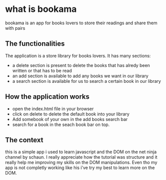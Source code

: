 
# what is bookama

bookama is an app for books lovers to store their readings and share them with pairs

## The functionalities

The  application is a store library for books lovers. It has many sections:

* a delete section is present to delete the books that has alredy been written or that has to be read
* an add section is available to add any books we want in our library
* a search section is available for us to search a certain book in our library

## How the application works

* open the index.html file in your browser
* click on delete to delete the default book into your library
* Add somebook of your own in the add books search bar
* search for a book in the seach book bar on top.

## The context

this is a simple app i used to learn  javascript and the DOM on the net ninja channel by schaun. I really appreciate how the tutorial was structure and it really help me improving my skills on the DOM manipulations. Even tho my app is not completly working like his i've try my best to learn more on the DOM.
